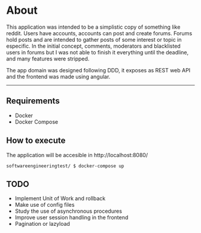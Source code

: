 # About
This application was intended to be a simplistic copy of something like reddit. Users have accounts, accounts can post and create forums. Forums hold posts and are intended to gather posts of some interest or topic in especific. In the initial concept, comments, moderators and blacklisted users in forums but I was not able to finish it everything until the deadline, and many features were stripped. 

The app domain was designed following DDD, it exposes as REST web API and the frontend was made using angular.

----

## Requirements
* Docker
* Docker Compose

## How to execute
The application will be accesible in http://localhost:8080/
```
softwareengineeringtest/ $ docker-compose up
```

## TODO
* Implement Unit of Work and rollback
* Make use of config files
* Study the use of asynchronous procedures
* Improve user session handling in the frontend
* Pagination or lazyload